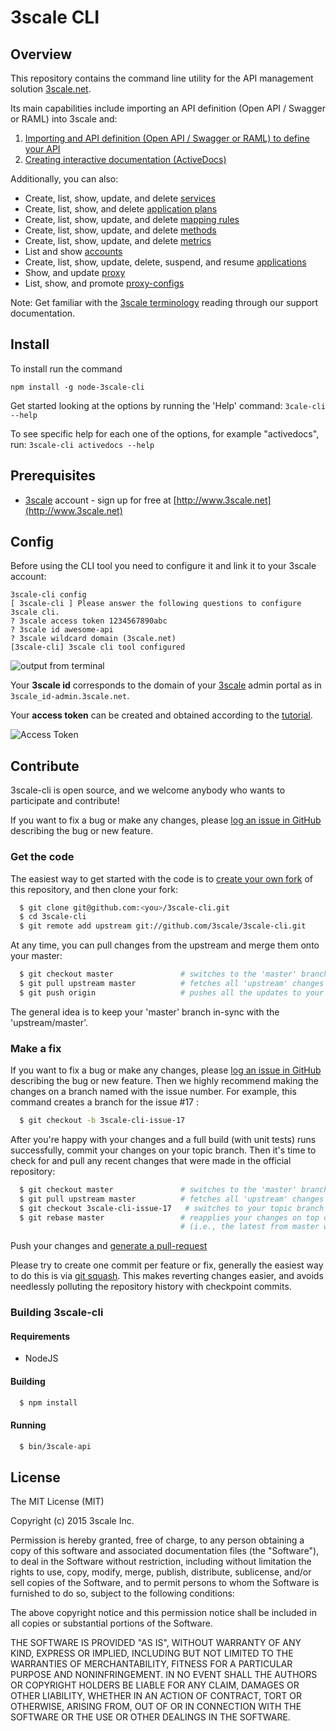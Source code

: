 # 3scale CLI

## Overview
This repository contains the command line utility for the API management solution [3scale.net](http://3scale.net).

Its main capabilities include importing an API definition (Open API / Swagger or RAML) into 3scale and:

1) [Importing and API definition (Open API / Swagger or RAML) to define your API](/docs/import-api-definition.md)
2) [Creating interactive documentation (ActiveDocs)](/docs/create-activedocs.md)

Additionally, you can also:

* Create, list, show, update, and delete [services](/docs/services.md)
* Create, list, show, and delete [application plans](/docs/application-plans.md)
* Create, list, show, update, and delete [mapping rules](/docs/mapping-rules.md)
* Create, list, show, update, and delete [methods](/docs/methods.md)
* Create, list, show, update, and delete [metrics](/docs/metrics.md)
* List and show [accounts](/docs/accounts.md)
* Create, list, show, update, delete, suspend, and resume [applications](/docs/applications.md)
* Show, and update [proxy](/docs/proxy.md)
* List, show, and promote [proxy-configs](/docs/proxy-configs.md)

Note: Get familiar with the [3scale terminology](https://support.3scale.net/docs/terminology) reading through our support documentation.

## Install

To install run the command

`npm install -g node-3scale-cli`

Get started looking at the options by running the 'Help' command:
`3cale-cli --help`

To see specific help for each one of the options, for example "activedocs", run:
```3scale-cli activedocs --help```

## Prerequisites

* [3scale](http://3scale.net) account - sign up for free at [http://www.3scale.net](http://www.3scale.net)

## Config

Before using the CLI tool you need to configure it and link it to your 3scale account:

```
3scale-cli config
[ 3scale-cli ] Please answer the following questions to configure 3scale cli.
? 3scale access token 1234567890abc
? 3scale id awesome-api
? 3scale wildcard domain (3scale.net)
[3scale-cli] 3scale cli tool configured
```

![output from terminal](https://www.evernote.com/l/ACV6L21JMwxFm771F9iPNwu3j7eyqLrArkoB/image.png)

Your **3scale id** corresponds to the domain of your [3scale](http://3scale.net) admin portal as in `3scale_id-admin.3scale.net`.  

Your **access token** can be created and obtained according to the [tutorial](https://support.3scale.net/docs/accounts/tokens).

![Access Token](docs/access-token.png)

## Contribute

3scale-cli is open source, and we welcome anybody who wants to participate and contribute!

If you want to fix a bug or make any changes, please [log an issue in GitHub](https://github.com/3scale/3scale-cli/issues) describing the bug
or new feature.

### Get the code

The easiest way to get started with the code is to [create your own fork](http://help.github.com/forking/)
of this repository, and then clone your fork:
```bash
  $ git clone git@github.com:<you>/3scale-cli.git
  $ cd 3scale-cli
  $ git remote add upstream git://github.com/3scale/3scale-cli.git
```
At any time, you can pull changes from the upstream and merge them onto your master:
```bash
  $ git checkout master               # switches to the 'master' branch
  $ git pull upstream master          # fetches all 'upstream' changes and merges 'upstream/master' onto your 'master' branch
  $ git push origin                   # pushes all the updates to your fork, which should be in-sync with 'upstream'
```
The general idea is to keep your 'master' branch in-sync with the 'upstream/master'.

### Make a fix

If you want to fix a bug or make any changes, please [log an issue in GitHub](https://github.com/3scale/3scale-cli/issues) describing the bug
or new feature. Then we highly recommend making the changes on a branch named with the issue number. For example, this command creates
a branch for the issue #17 :
```bash
  $ git checkout -b 3scale-cli-issue-17
```
After you're happy with your changes and a full build (with unit tests) runs successfully, commit your
changes on your topic branch. Then it's time to check for and pull any recent changes that were made in
the official repository:
```bash
  $ git checkout master               # switches to the 'master' branch
  $ git pull upstream master          # fetches all 'upstream' changes and merges 'upstream/master' onto your 'master' branch
  $ git checkout 3scale-cli-issue-17   # switches to your topic branch
  $ git rebase master                 # reapplies your changes on top of the latest in master
                                      # (i.e., the latest from master will be the new base for your changes)
```

Push your changes and [generate a pull-request](http://help.github.com/pull-requests/)

Please try to create one commit per feature or fix, generally the easiest way to do this is via [git squash](https://git-scm.com/book/en/v2/Git-Tools-Rewriting-History#Squashing-Commits).
This makes reverting changes easier, and avoids needlessly polluting the repository history with checkpoint commits.

### Building 3scale-cli

#### Requirements
- NodeJS

#### Building
```bash
  $ npm install
```

#### Running
```bash
  $ bin/3scale-api
```

## License

The MIT License (MIT)

Copyright (c) 2015 3scale Inc.

Permission is hereby granted, free of charge, to any person obtaining a copy of this software and associated documentation files (the "Software"), to deal in the Software without restriction, including without limitation the rights to use, copy, modify, merge, publish, distribute, sublicense, and/or sell copies of the Software, and to permit persons to whom the Software is furnished to do so, subject to the following conditions:

The above copyright notice and this permission notice shall be included in all copies or substantial portions of the Software.

THE SOFTWARE IS PROVIDED "AS IS", WITHOUT WARRANTY OF ANY KIND, EXPRESS OR IMPLIED, INCLUDING BUT NOT LIMITED TO THE WARRANTIES OF MERCHANTABILITY, FITNESS FOR A PARTICULAR PURPOSE AND NONINFRINGEMENT. IN NO EVENT SHALL THE AUTHORS OR COPYRIGHT HOLDERS BE LIABLE FOR ANY CLAIM, DAMAGES OR OTHER LIABILITY, WHETHER IN AN ACTION OF CONTRACT, TORT OR OTHERWISE, ARISING FROM, OUT OF OR IN CONNECTION WITH THE SOFTWARE OR THE USE OR OTHER DEALINGS IN THE SOFTWARE.
